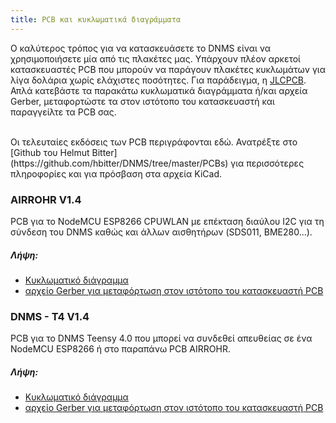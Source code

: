 ```yaml
---
title: PCB και κυκλωματικά διαγράμματα
---
```


Ο καλύτερος τρόπος για να κατασκευάσετε το DNMS είναι να χρησιμοποιήσετε μία από τις πλακέτες μας.
Υπάρχουν πλέον αρκετοί κατασκευαστές PCB που μπορούν να παράγουν πλακέτες κυκλωμάτων για λίγα δολάρια χωρίς ελάχιστες ποσότητες. Για παράδειγμα, η [JLCPCB](https://jlcpcb.com/).
Απλά κατεβάστε τα παρακάτω κυκλωματικά διαγράμματα ή/και αρχεία Gerber, μεταφορτώστε τα στον ιστότοπο του κατασκευαστή και παραγγείλτε τα PCB σας.

<br>
Οι τελευταίες εκδόσεις των PCB περιγράφονται εδώ. Ανατρέξτε στο [Github του Helmut Bitter](https://github.com/hbitter/DNMS/tree/master/PCBs) για περισσότερες πληροφορίες και για πρόσβαση στα αρχεία KiCad.

### AIRROHR V1.4
PCB για το NodeMCU ESP8266 CPUWLAN με επέκταση διαύλου I2C για τη σύνδεση του DNMS καθώς και άλλων αισθητήρων (SDS011, BME280...).


##### Λήψη:
* [Κυκλωματικό διάγραμμα](..docsdnmsairrohr-PCB-circuit-diagram.pdf)
* [αρχείο Gerber για μεταφόρτωση στον ιστότοπο του κατασκευαστή PCB](../docs/dnms/airrohr-PCB-circuit-diagram-gerber.zip)


### DNMS - T4 V1.4
PCB για το DNMS Teensy 4.0 που μπορεί να συνδεθεί απευθείας σε ένα NodeMCU ESP8266 ή στο παραπάνω PCB AIRROHR.


##### Λήψη:
* [Κυκλωματικό διάγραμμα](..docsdnmsdnms-noise-measuring-teensy-40-circuit-diagram.pdf)
* [αρχείο Gerber για μεταφόρτωση στον ιστότοπο του κατασκευαστή PCB](..docsdnmsdnms-noise-measuring-teensy-40-circuit-gerber.zip)

